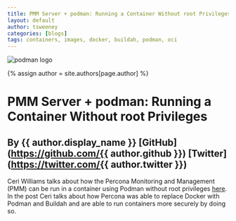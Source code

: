 ```yaml
---
title: PMM Server + podman: Running a Container Without root Privileges 
layout: default
author: tsweeney 
categories: [blogs]
tags: containers, images, docker, buildah, podman, oci
---
```

![podman logo](https://podman.io/images/podman.svg)

{% assign author = site.authors[page.author] %}

# PMM Server + podman: Running a Container Without root Privileges 
## By {{ author.display_name }} [GitHub](https://github.com/{{ author.github }}) [Twitter](https://twitter.com/{{ author.twitter }})

Ceri Williams talks about how the Percona Monitoring and Management (PMM) can be run in a container using Podman without root privileges [here](https://www.percona.com/blog/2019/10/22/pmm-server-podman-running-a-container-without-root-privileges/?utm_campaign=2019%20Blog%20Q4&utm_content=103803368&utm_medium=social&utm_source=twitter&hss_channel=tw-35373186).  In the post Ceri talks about how Percona was able to replace Docker with Podman and Buildah and are able to run containers more securely by doing so. 

